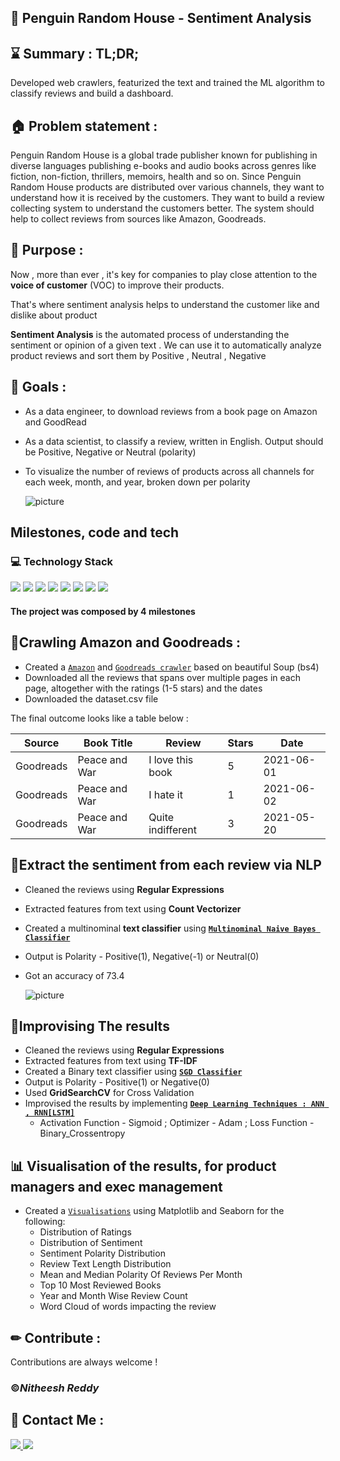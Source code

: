 ## 🐧 Penguin Random House - Sentiment Analysis
## ⌛ Summary : TL;DR;

Developed web crawlers, featurized the text and trained the ML algorithm to classify reviews and build a dashboard.  


## 🏠 Problem statement :
Penguin Random House is a global trade publisher known for publishing in diverse languages publishing e-books and audio books across genres like fiction, non-fiction, thrillers, memoirs, health and so on. Since Penguin Random House products are distributed over various channels, they want to understand how it is received by the customers. They want to build a review collecting system to understand the customers better. The system should help to collect reviews from sources like Amazon, Goodreads.

## 🚩 Purpose :
Now , more than ever , it's key for companies to play close attention to the **voice of customer** (VOC) to improve their products.

That's where sentiment analysis helps to understand the customer like and dislike about product

**Sentiment Analysis** is the automated process of understanding the sentiment or opinion of a given text . We can use it to automatically analyze product reviews and sort them by Positive , Neutral , Negative


## 🎯 Goals :

- As a data engineer, to download reviews from a book page on Amazon and GoodRead
- As a data scientist, to classify a review, written in English. Output should be Positive, Negative or Neutral (polarity) 
- To visualize the number of reviews of products across all channels for each week, month, and year, broken down per polarity


  ![picture](https://drive.google.com/uc?export=view&id=1LZVJRw-SSMe2CKzdYxHeqedT-VWa79pZ)


## Milestones, code and tech 

### 💻 Technology Stack

<img src='https://img.shields.io/badge/Jupyter-F37626.svg?&style=for-the-badge&logo=Jupyter&logoColor=white'>   <img src='https://img.shields.io/badge/Python-3776AB?style=for-the-badge&logo=python&logoColor=white'>    <img src='https://img.shields.io/badge/Pandas-2C2D72?style=for-the-badge&logo=pandas&logoColor=white'>    <img src='https://img.shields.io/badge/Numpy-777BB4?style=for-the-badge&logo=numpy&logoColor=white'>    <img src='https://img.shields.io/badge/BeautiulSoup-FF6384?style=for-the-badge&logo=chart-dot-js&logoColor=white'>    <img src='https://img.shields.io/badge/scikit_learn-F7931E?style=for-the-badge&logo=scikit-learn&logoColor=white'>    <img src='https://img.shields.io/badge/TensorFlow-FF6F00?style=for-the-badge&logo=TensorFlow&logoColor=white'>    <img src='https://img.shields.io/badge/Seaborn-239120?style=for-the-badge&logo=plotly&logoColor=white'>


#### The project was composed by 4 milestones

## 🥇Crawling Amazon and Goodreads :

- Created a [`Amazon`](https://github.com/Nitheesh1305/Penguin-Random-House---Sentiment-Analysis/blob/main/Amazon%20Scraper.ipynb) and [`Goodreads crawler`](https://github.com/Nitheesh1305/Penguin-Random-House---Sentiment-Analysis/blob/main/Good_Reads%20Scraper.ipynb) based on beautiful Soup (bs4)
- Downloaded all the reviews that spans over multiple pages in each page, altogether with the ratings (1-5 stars) and the dates
- Downloaded the dataset.csv file

The final outcome looks like a table below :

|   Source   |   Book Title  |       Review     | Stars  |    Date |
----------|---------------|------------------|--------|---------|
|Goodreads | Peace and War | I love this book |   5    | 2021-06-01
|Goodreads | Peace and War | I hate it        |   1    | 2021-06-02
|Goodreads | Peace and War | Quite indifferent|   3    | 2021-05-20



## 🥈Extract the sentiment from each review via NLP
- Cleaned the reviews using **Regular Expressions**
- Extracted features from text using **Count Vectorizer**
- Created a multinominal **text classifier** using [**`Multinominal Naive Bayes Classifier`**](https://github.com/Nitheesh1305/Penguin-Random-House---Sentiment-Analysis/blob/main/MultiNominal%20Classifier.ipynb)
- Output is Polarity -  Positive(1), Negative(-1) or Neutral(0)
- Got an accuracy of 73.4

  ![picture](https://drive.google.com/uc?export=view&id=1xaoXK3QbEHzuPulmvFN64FSm1ijnPFU3)

## 🥉Improvising The results
- Cleaned the reviews using **Regular Expressions**
- Extracted features from text using **TF-IDF**
- Created a Binary text classifier using [**`SGD Classifier`**](https://github.com/Nitheesh1305/Penguin-Random-House---Sentiment-Analysis/blob/main/SGD%20Classifier.ipynb) 
- Output is  Polarity - Positive(1) or Negative(0) 
- Used **GridSearchCV** for Cross Validation 
- Improvised the results by implementing [**`Deep Learning Techniques : ANN , RNN[LSTM]`**](https://github.com/Nitheesh1305/Penguin-Random-House---Sentiment-Analysis/blob/main/ANN%2CRNN.ipynb)
    - Activation Function - Sigmoid ; Optimizer - Adam ; Loss Function - Binary_Crossentropy

## 📊 Visualisation of the results, for product managers and exec management
- Created a [`Visualisations`](https://github.com/Nitheesh1305/Penguin-Random-House---Sentiment-Analysis/blob/main/Visulization.ipynb) using Matplotlib and Seaborn for the following:
    - Distribution of Ratings
    - Distribution of Sentiment
    - Sentiment Polarity Distribution
    - Review Text Length Distribution
    - Mean and Median Polarity Of Reviews Per Month
    - Top 10 Most Reviewed Books
    - Year and Month Wise Review Count
    - Word Cloud of words impacting the review
    
## ✏ Contribute : 
Contributions are always welcome !

### &copy;_Nitheesh Reddy_

## 📱 Contact Me :

<a href='https://mail.google.com/mail/u/0/#inbox?compose=GTvVlcSBpRXdnQVxHkZbFjLklKsXGMdgmQdVWdXbmqLPXsBfzJxtvvXGXtDgVMkJwTRRfxwspCQSF'>
<img src='https://img.shields.io/badge/Gmail-D14836?style=for-the-badge&logo=gmail&logoColor=white'>
</a>

<a href='https://www.linkedin.com/in/sai-nitheesh-kumar-reddy-53b792114/'>
 <img src='https://img.shields.io/badge/LinkedIn-0077B5?style=for-the-badge&logo=linkedin&logoColor=white'></a>
 
 

